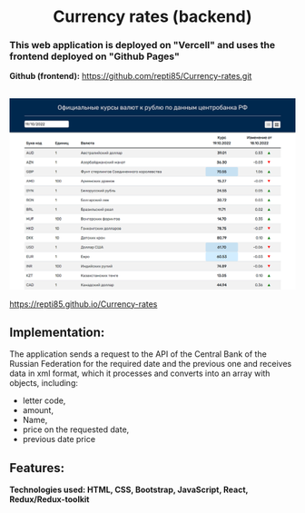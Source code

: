 <h1 align="center">
Currency rates (backend)
</h1>

<h3>This web application is deployed on "Vercell" and uses the frontend deployed on "Github Pages"</h3>

  **Github (frontend):**  https://github.com/repti85/Currency-rates.git 
<br><br>

<a href="https://repti85.github.io/Currency-rates/">
<img src="img/screenshot_cut.png" width="600">
</a>

https://repti85.github.io/Currency-rates

## Implementation:
The application sends a request to the API of the Central Bank of the Russian Federation for the required date and the previous one and receives data in xml format, which it processes and converts into an array with objects, including:
- letter code,
- amount,
- Name,
- price on the requested date,
- previous date price

## Features:
**Technologies used: HTML, CSS, Bootstrap, JavaScript, React, Redux/Redux-toolkit**


